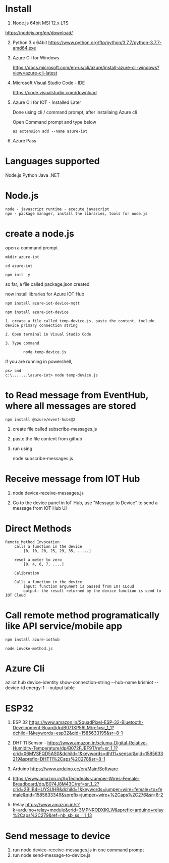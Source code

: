 # Install
 
1. Node.js 64bit MSI 12.x LTS
   
 https://nodejs.org/en/download/
 
2. Python 3.x 64bit https://www.python.org/ftp/python/3.7.7/python-3.7.7-amd64.exe


3. Azure Cli for Windows
   
    https://docs.microsoft.com/en-us/cli/azure/install-azure-cli-windows?view=azure-cli-latest 


4. Microsoft Visual Studio Code - IDE 
 
    https://code.visualstudio.com/download


5. Azure Cli for IOT - Installed Later

    Done using cli / command prompt, after installaing Azure cli

    Open Command prompt and type below

    `az extension add --name azure-iot`


6. Azure Pass


# Languages supported

Node.js
Python
Java
.NET


# Node.js

    node - javascript runtime - execute javascript
    npm - package manager, install the libraries, tools for node.js
 


# create a node.js

open a command prompt

```
mkdir azure-iot

cd azure-iot

npm init -y 
```

so far, a file called package.json created

now install libraries for Azure IOT Hub

```
npm install azure-iot-device-mqtt

npm install azure-iot-device

```
```
1. create a file called temp-device.js, paste the content, include device primary connection string

2. Open terminal in Visual Studio Code

3. Type command  

        node temp-device.js
```

If you are running in powershell,

    ps> cmd
    c:\.......\azure-iot> node temp-device.js


# to Read message from EventHub, where all messages are stored

```
npm install @azure/event-hubs@2
```


1. create file called subscribe-messages.js 

2. paste the file content from github

3. run using 
    
    node subscribe-messages.js
   


# Receive message from IOT Hub

1. node device-receive-messages.js

2. Go to the device panel in IoT Hub, use "Message to Device" to send a message from IOT Hub UI



# Direct Methods

    Remote Method Invocation
        calls a function in the device
            [0, 10, 20, 25, 29, 35, .....]

        reset a meter to zero
            [0, 4, 6, 7, ....]

        Calibration

        Calls a function in the device
            input: function argument is passed from IOT CLoud
            output: the result returned by the device function is send to IOT Cloud


# Call remote method programatically like API service/mobile app

```
npm install azure-iothub

node invoke-method.js
```


# Azure Cli

az iot hub device-identity show-connection-string --hub-name krishiot --device-id energy-1 --output table

# ESP32

1. ESP 32 https://www.amazon.in/SquadPixel-ESP-32-Bluetooth-Development-Board/dp/B071XP56LM/ref=sr_1_1?dchild=1&keywords=esp32&qid=1585633195&sr=8-1

2. DHT 11 Sensor -  https://www.amazon.in/xcluma-Digital-Relative-Humidity-Temperature/dp/B072FJBF9T/ref=sr_1_1?crid=X6MVSFQD5AS0&dchild=1&keywords=dht11+sensor&qid=1585633219&sprefix=DHT11%2Caps%2C278&sr=8-1

3. Arduino https://www.arduino.cc/en/Main/Software

4. https://www.amazon.in/ApTechdeals-Jumper-Wires-Female-Breadboard/dp/B074J8M43C/ref=sr_1_2?crid=2BIIB4HUYSUHR&dchild=1&keywords=jumper+wire+female+to+female&qid=1585633349&sprefix=jumper+wire+%2Caps%2C276&sr=8-2

5. Relay https://www.amazon.in/s?k=arduino+relay+module&crid=3MPNRODXIKLW&sprefix=arduino+relay%2Caps%2C279&ref=nb_sb_ss_i_1_13

# Send message to device

1. run node device-receive-messages.js in one command prompt
2. run node send-message-to-device.js 